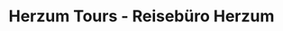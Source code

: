---
title: "Herzum Tours - Reisebüro Herzum"
url: /korbussen/herzum-tours-reisebuero-herzum/
shop: Reisebüro
---